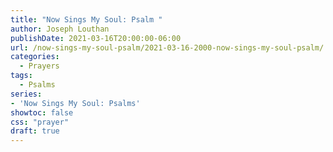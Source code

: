 ```yaml
---
title: "Now Sings My Soul: Psalm "
author: Joseph Louthan
publishDate: 2021-03-16T20:00:00-06:00
url: /now-sings-my-soul-psalm/2021-03-16-2000-now-sings-my-soul-psalm/
categories:
  - Prayers
tags:
  - Psalms
series:
- 'Now Sings My Soul: Psalms'
showtoc: false
css: "prayer"
draft: true
---
```

<div style="font-variant: small-caps;">

</div>

```text

```
